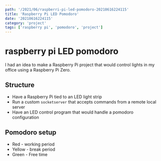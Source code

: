 ```yaml
---
path: '/2021/06/raspberri-pi-led-pomodoro-20210616224115'
title: 'Raspberry Pi LED Pomodoro'
date: '20210616224115'
category: 'project'
tags: ['raspberry pi', 'pomodoro', 'project']
---
```


# raspberry pi LED pomodoro
I had an idea to make a Raspberry Pi project that would control lights in my office
using a Raspberry Pi Zero.

## Structure
* Have a Raspberry Pi tied to an LED light strip
* Run a custom `socketserver` that accepts commands from a remote local server
* Have an LED control program that would handle a pomodoro configuration

## Pomodoro setup
* Red - working period
* Yellow - break period
* Green - Free time

